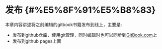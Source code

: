 # 发布 {#%E5%8F%91%E5%B8%83}

本章内容讲述将之前编辑的gitbook书籍发布到线上，主要是:

* 发布到github仓库，使用git管理，同时编辑时也可以同步到[GitBook.com](https://yuzeshan.gitbooks.io/gitbook-studying/content/publish/gitbook.com)上
* 发布到github pages上面



